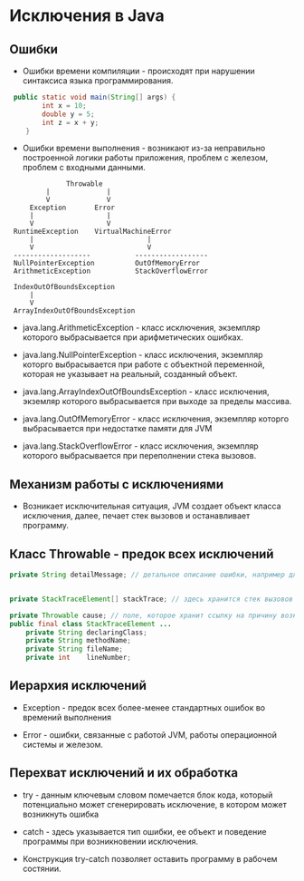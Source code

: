 # Исключения в Java

## Ошибки

* Ошибки времени компиляции - происходят при нарушении синтаксиса языка программирования.

```JAVA
 public static void main(String[] args) {
	    int x = 10;
	    double y = 5;
	    int z = x + y;
    }
```

* Ошибки времени выполнения - возникают из-за неправильно построенной логики работы приложения, проблем с железом, проблем с входными данными.

```
              Throwable 
         |              |
         V              V
     Exception       Error
     |                  |
     V                  V
 RuntimeException    VirtualMachineError
     |                            |
     V                            V
 -------------------           ------------------
 NullPointerException          OutOfMemoryError
 ArithmeticException           StackOverflowError

 IndexOutOfBoundsException
     |
     V
 ArrayIndexOutOfBoundsException
```

* java.lang.ArithmeticException - класс исключения, экземпляр которого выбрасывается при арифметических ошибках. 

* java.lang.NullPointerException - класс исключения, экземпляр которго выбрасывается при работе с объектной переменной, которая не указывает на реальный, созданный объект.

* java.lang.ArrayIndexOutOfBoundsException - класс исключения, экземляр которого выбрасывается при выходе за пределы массива.

* java.lang.OutOfMemoryError - класс исключения, экземпляр которго выбрасывается при недостатке памяти для JVM

* java.lang.StackOverflowError - класс исключения, экземпляр которого выбрасывается при переполнении стека вызовов.

## Механизм работы с исключениями

* Возникает исключительная ситуация, JVM создает объект класса исключения, далее, печает стек вызовов и останавливает программу.

## Класс Throwable - предок всех исключений

```JAVA
private String detailMessage; // детальное описание ошибки, например для ArithmeticException - / by 


private StackTraceElement[] stackTrace; // здесь хранится стек вызовов

private Throwable cause; // поле, которое хранит ссылку на причину возникновения ошибки - такая же ошибка
public final class StackTraceElement ...
    private String declaringClass;
    private String methodName;
    private String fileName;
    private int    lineNumber;
```

## Иерархия исключений

* Exception - предок всех более-менее стандартных ошибок во времений выполнения

* Error - ошибки, связанные с работой JVM, работы операционной системы и железом.

## Перехват исключений и их обработка

* try - данным ключевым словом помечается блок кода, который потенциально может сгенерировать исключение, в котором может возникнуть ошибка

* catch - здесь указывается тип ошибки, ее объект и поведение программы при возникновении исключения. 

* Конструкция try-catch позволяет оставить программу в рабочем состянии. 